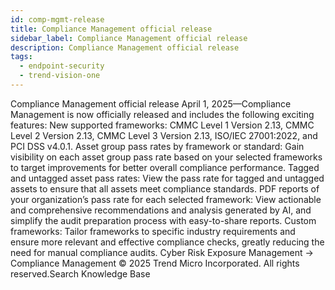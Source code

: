 ```yaml
---
id: comp-mgmt-release
title: Compliance Management official release
sidebar_label: Compliance Management official release
description: Compliance Management official release
tags:
  - endpoint-security
  - trend-vision-one
---
```


 Compliance Management official release April 1, 2025—Compliance Management is now officially released and includes the following exciting features: New supported frameworks: CMMC Level 1 Version 2.13, CMMC Level 2 Version 2.13, CMMC Level 3 Version 2.13, ISO/IEC 27001:2022, and PCI DSS v4.0.1. Asset group pass rates by framework or standard: Gain visibility on each asset group pass rate based on your selected frameworks to target improvements for better overall compliance performance. Tagged and untagged asset pass rates: View the pass rate for tagged and untagged assets to ensure that all assets meet compliance standards. PDF reports of your organization’s pass rate for each selected framework: View actionable and comprehensive recommendations and analysis generated by AI, and simplify the audit preparation process with easy-to-share reports. Custom frameworks: Tailor frameworks to specific industry requirements and ensure more relevant and effective compliance checks, greatly reducing the need for manual compliance audits. Cyber Risk Exposure Management → Compliance Management © 2025 Trend Micro Incorporated. All rights reserved.Search Knowledge Base